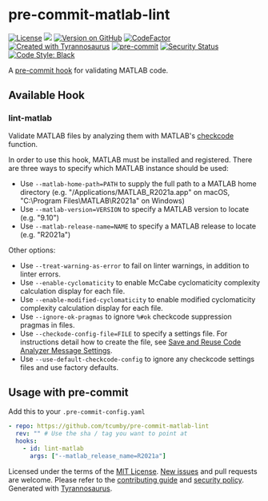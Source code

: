 # pre-commit-matlab-lint

[![License](https://img.shields.io/badge/License-MIT-blue.svg)](https://opensource.org/licenses/MIT)
[![](https://img.shields.io/badge/python-3.8%2B-blue)]()
[![Version on GitHub](https://img.shields.io/github/v/release/tcumby/pre-commit-matlab-lint?include_prereleases&label=GitHub)](https://github.com/tcumby/pre-commit-matlab-lint/releases)
[![CodeFactor](https://www.codefactor.io/repository/github/dmyersturnbull/tyrannosaurus/badge)](https://www.codefactor.io/repository/github/dmyersturnbull/tyrannosaurus)
[![Created with Tyrannosaurus](https://img.shields.io/badge/Created_with-Tyrannosaurus-0000ff.svg)](https://github.com/dmyersturnbull/tyrannosaurus)
[![pre-commit](https://img.shields.io/badge/pre--commit-enabled-brightgreen?logo=pre-commit&logoColor=white)](https://github.com/pre-commit/pre-commit)
[![Security Status](https://img.shields.io/badge/security-bandit-yellow.svg)](https://github.com/PyCQA/bandit)
[![Code Style: Black](https://img.shields.io/badge/code%20style-black-000000.svg)](https://github.com/psf/black)

A [pre-commit hook](https://pre-commit.com/) for validating MATLAB code.

## Available Hook

### lint-matlab

Validate MATLAB files by analyzing them with MATLAB's [checkcode](https://www.mathworks.com/help/matlab/ref/checkcode.html) function.

In order to use this hook, MATLAB must be installed and registered. There are three ways to specify which MATLAB instance should be used:

- Use `--matlab-home-path=PATH` to supply the full path to a MATLAB home directory (e.g. "/Applications/MATLAB_R2021a.app" on macOS, "C:\Program Files\MATLAB\R2021a" on Windows)
- Use `--matlab-version=VERSION` to specify a MATLAB version to locate (e.g. "9.10")
- Use `--matlab-release-name=NAME` to specify a MATLAB release to locate (e.g. "R2021a")

Other options:

- Use `--treat-warning-as-error` to fail on linter warnings, in addition to linter errors.
- Use `--enable-cyclomaticity` to enable McCabe cyclomaticity complexity calculation display for each file.
- Use `--enable-modified-cyclomaticity` to enable modified cyclomaticity complexity calculation display for each file.
- Use `--ignore-ok-pragmas` to ignore `%#ok` checkcode suppression pragmas in files.
- Use `--checkode-config-file=FILE` to specify a settings file. For instructions detail how to create the file, see [Save and Reuse Code Analyzer Message Settings](https://www.mathworks.com/help/matlab/matlab_prog/check-code-for-errors-and-warnings.html#brqxeeu-173).
- Use `--use-default-checkcode-config` to ignore any checkcode settings files and use factory defaults.

## Usage with pre-commit

Add this to your `.pre-commit-config.yaml`

```yaml
- repo: https://github.com/tcumby/pre-commit-matlab-lint
  rev: "" # Use the sha / tag you want to point at
  hooks:
    - id: lint-matlab
      args: ["--matlab_release_name=R2021a"]
```

Licensed under the terms of the [MIT License](https://spdx.org/licenses/MIT.html).
[New issues](https://github.com/tcumby/pre-commit-matlab-lint/issues) and pull requests are welcome.
Please refer to the [contributing guide](https://github.com/tcumby/pre-commit-matlab-lint/blob/main/CONTRIBUTING.md)
and [security policy](https://github.com/tcumby/pre-commit-matlab-lint/blob/main/SECURITY.md).
Generated with [Tyrannosaurus](https://github.com/dmyersturnbull/tyrannosaurus).

